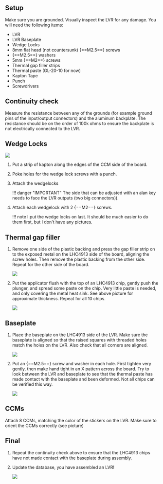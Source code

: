 ## Setup

Make sure you are grounded. Visually inspect the LVR for any damage. You will need the following items:

- LVR
- LVR Baseplate
- Wedge Locks
- 8mm flat head (not countersunk) {==M2.5==} screws
- {==M2.5==} washers
- 5mm {==M2==} screws
- Thermal gap filler strips
- Thermal paste (GL-20-10 for now)
- Kapton Tape
- Punch
- Screwdrivers

## Continuity check

Measure the resistance between any of the grounds (for example ground pins of the input/output connectors) and the aluminum backplate.
The resistance should be on the order of 100k ohms to ensure the backplate is not
electrically connected to the LVR.

## Wedge Locks


![](assembled_lvr.jpg)

1. Put a strip of kapton along the edges of the CCM side of the board.
2. Poke holes for the wedge lock screws with a punch.
3. Attach the wedgelocks

    !!! danger "IMPORTANT"
        The side that can be adjusted with an alan key needs to face the LVR
        outputs (two big connectors)).

4. Attach each wedgelock with 2 {==M2==} screws.

    !!! note
        I put the wedge locks on last. It should be much easier to do them
        first, but I don't have any pictures.

## Thermal gap filler

1. Remove one side of the plastic backing and press the gap filler strip on to
   the exposed metal on the LHC4913 side of the board, aligning the screw
   holes. Then remove the plastic backing from the other side.  Repeat for the
   other side of the board.

    ![](thermal_gap_sides.jpg)

2. Put the applicator flush with the top of an LHC4913 chip, gently push the plunger, and spread
   some paste on the chip.  Very little paste is needed, and only covering the metal heat sink.  See
   above picture for approximate thickness.  Repeat for all 10 chips.

    ![](thermal_gap_4913.jpg)

## Baseplate

1. Place the baseplate on the LHC4913 side of the LVR. Make sure the baseplate
   is aligned so that the raised squares with threaded holes match the holes on
   the LVR.  Also check that all corners are aligned.

    ![](baseplate_alignment.jpg)

2. Put an {==M2.5==} screw and washer in each hole.  First tighten very gently, then
   make hand tight in an X pattern across the board.  Try to look between the
   LVR and baseplate to see that the thermal paste has made contact with the
   baseplate and been deformed.  Not all chips can be verified this way.

    ![](lvr_screws.jpg)

## CCMs

Attach 8 CCMs, matching the color of the stickers on the LVR.  Make sure to orient the CCMs correctly (see picture)

## Final

1. Repeat the continuity check above to ensure that the LHC4913 chips have not made contact with the baseplate during assembly.

2. Update the database, you have assembled an LVR!

    ![](assembled_lvr.jpg)


